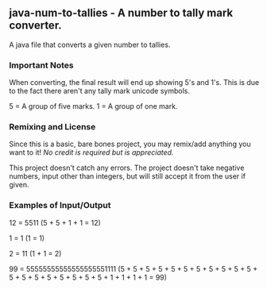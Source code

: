 ## java-num-to-tallies - A number to tally mark converter.
A java file that converts a given number to tallies.

### Important Notes
When converting, the final result will end up showing 5's and 1's. This is due to the fact there aren't any tally mark unicode symbols.

5 = A group of five marks.
1 = A group of one mark.

### Remixing and License
Since this is a basic, bare bones project, you may remix/add anything you want to it! <i>No credit is required but is appreciated.</i>

This project doesn't catch any errors. The project doesn't take negative numbers, input other than integers, but will still accept it from the user if given.

### Examples of Input/Output
12 = 5511 (5 + 5 + 1 + 1 = 12)

1 = 1 (1 = 1)

2 = 11 (1 + 1 = 2)

99 = 55555555555555555551111 (5 + 5 + 5 + 5 + 5 + 5 + 5 + 5 + 5 + 5 + 5 + 5 + 5 + 5 + 5 + 5 + 5 + 5 + 5 + 1 + 1 + 1 + 1 = 99)
